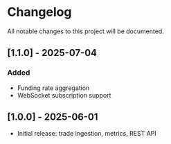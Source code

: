 # Changelog
All notable changes to this project will be documented.

## [1.1.0] - 2025-07-04
### Added
- Funding rate aggregation
- WebSocket subscription support

## [1.0.0] - 2025-06-01
- Initial release: trade ingestion, metrics, REST API
